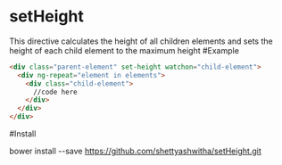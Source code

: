# setHeight
This directive calculates the height of all children elements and sets the height of each child element to the maximum height 
#Example
```html
<div class="parent-element" set-height watchon="child-element">
  <div ng-repeat="element in elements">
    <div class="child-element">
      //code here
    </div>
  </div>
</div>
```


#Install

bower install --save https://github.com/shettyashwitha/setHeight.git
